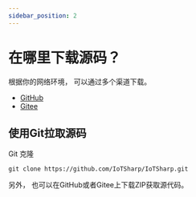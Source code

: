 ```yaml
---
sidebar_position: 2
---
```


# 在哪里下载源码？
根据你的网络环境， 可以通过多个渠道下载。 

* [GitHub](https://github.com/IoTSharp/IoTSharp) 
* [Gitee](https://gitee.com/IoTSharp/IoTSharp)

 
## 使用Git拉取源码
Git 克隆
```
git clone https://github.com/IoTSharp/IoTSharp.git
```
另外， 也可以在GitHub或者Gitee上下载ZIP获取源代码。
